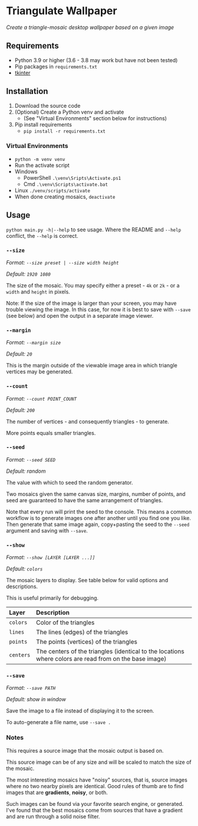 # Triangulate Wallpaper
_Create a triangle-mosaic desktop wallpaper based on a given image_

## Requirements

* Python 3.9 or higher (3.6 - 3.8 may work but have not been tested)
* Pip packages in `requirements.txt`
* [tkinter](https://tkdocs.com/tutorial/install.html)

## Installation

1. Download the source code
1. (Optional) Create a Python venv and activate
   - (See "Virtual Environments" section below for instructions)
1. Pip install requirements
   - `pip install -r requirements.txt`

### Virtual Environments
- `python -m venv venv`
- Run the activate script
 - Windows
   - PowerShell `.\venv\Sripts\Activate.ps1`
   - Cmd `.\venv\Scripts\activate.bat`
 - Linux `./venv/scripts/activate`
- When done creating mosaics, `deactivate`

## Usage

`python main.py -h|--help` to see usage. Where the README and `--help` conflict, the `--help` is correct.

### `--size`
_Format: `--size preset | --size width height`_

_Default: `1920 1080`_


The size of the mosaic. You may specify either a preset - `4k` or `2k` - or a `width` and `height` in pixels.

Note: If the size of the image is larger than your screen, you may have trouble viewing the image.
In this case, for now it is best to save with `--save` (see below) and open the output in a separate image viewer.

### `--margin`
_Format: `--margin size`_

_Default: `20`_

This is the margin outside of the viewable image area in which triangle vertices may be generated.

### `--count`
_Format: `--count POINT_COUNT`_

_Default: `200`_

The number of vertices - and consequently triangles - to generate.

More points equals smaller triangles.

### `--seed`
_Format: `--seed SEED`_

_Default: random_

The value with which to seed the random generator.

Two mosaics given the same canvas size, margins, number of points, and seed are guaranteed to have the same arrangement of triangles.

Note that every run will print the seed to the console.
This means a common workflow is to generate images one after another until you find one you like.
Then generate that same image again, copy+pasting the seed to the `--seed` argument and saving with `--save`.

### `--show`
_Format: `--show [LAYER [LAYER ...]]`_

_Default: `colors`_

The mosaic layers to display. See table below for valid options and descriptions.

This is useful primarily for debugging.

| Layer | Description |
|:------|:------------|
| `colors` | Color of the triangles |
| `lines` | The lines (edges) of the triangles |
| `points` | The points (vertices) of the triangles |
| `centers` | The centers of the triangles (identical to the locations where colors are read from on the base image)


### `--save`
_Format: `--save PATH`_

_Default: show in window_

Save the image to a file instead of displaying it to the screen.

To auto-generate a file name, use `--save .`

### Notes
This requires a source image that the mosaic output is based on.

This source image can be of any size and will be scaled to match the size of the mosaic.

The most interesting mosaics have "noisy" sources,
that is, source images where no two nearby pixels are identical.
Good rules of thumb are to find images that are **gradients**, **noisy**, or both.

Such images can be found via your favorite search engine, or generated.
I've found that the best mosaics come from sources that have a gradient and are run through a solid noise filter.